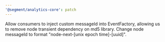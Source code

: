 ```yaml
---
'@segment/analytics-core': patch
---
```

Allow consumers to inject custom messageId into EventFactory, allowing us to remove node transient dependency on md5 library. Change node messageId to format "node-next-[unix epoch time]-[uuid]".
